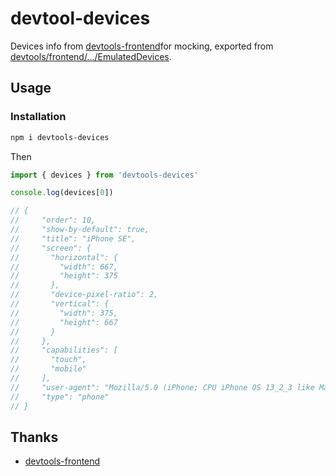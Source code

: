 # devtool-devices

Devices info from [devtools-frontend](https://github.com/ChromeDevTools/devtools-frontend)for mocking, exported from [devtools/frontend/.../EmulatedDevices](https://raw.githubusercontent.com/ChromeDevTools/devtools-frontend/main/front_end/models/emulation/EmulatedDevices.ts).

## Usage

### Installation

```sh
npm i devtools-devices
```

Then

```js
import { devices } from 'devtools-devices'

console.log(devices[0])

// {
//     "order": 10,
//     "show-by-default": true,
//     "title": "iPhone SE",
//     "screen": {
//       "horizontal": {
//         "width": 667,
//         "height": 375
//       },
//       "device-pixel-ratio": 2,
//       "vertical": {
//         "width": 375,
//         "height": 667
//       }
//     },
//     "capabilities": [
//       "touch",
//       "mobile"
//     ],
//     "user-agent": "Mozilla/5.0 (iPhone; CPU iPhone OS 13_2_3 like Mac OS X) AppleWebKit/605.1.15 (KHTML, like Gecko) Version/13.0.3 Mobile/15E148 Safari/604.1",
//     "type": "phone"
// }
```

## Thanks

- [devtools-frontend](https://github.com/ChromeDevTools/devtools-frontend)
